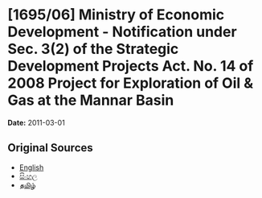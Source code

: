 # [1695/06] Ministry of Economic Development - Notification under Sec. 3(2) of the Strategic Development Projects Act. No. 14 of 2008 Project for Exploration of Oil & Gas at the Mannar Basin

**Date:** 2011-03-01

## Original Sources

- [English](https://documents.gov.lk/view/extra-gazettes/2011/3/1695-06_E.pdf)
- [සිංහල](https://documents.gov.lk/view/extra-gazettes/2011/3/1695-06_S.pdf)
- [தமிழ்](https://documents.gov.lk/view/extra-gazettes/2011/3/1695-06_T.pdf)
